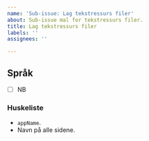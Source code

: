 ```yaml
---
name: 'Sub-issue: Lag tekstressurs filer'
about: Sub-issue mal for tekstressurs filer.
title: Lag tekstressurs filer
labels: ''
assignees: ''

---
```


## Språk

<!-- Legg til aktuelle tekstressursfiler i sjekklisten. -->

- [ ] NB

### Huskeliste

- `appName`.
- Navn på alle sidene.
